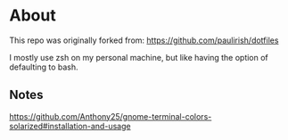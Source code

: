 # About
This repo was originally forked from: https://github.com/paulirish/dotfiles

I mostly use zsh on my personal machine, but like having the option of defaulting to bash.

## Notes
https://github.com/Anthony25/gnome-terminal-colors-solarized#installation-and-usage
